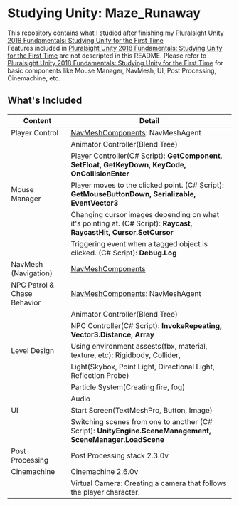 # Studying Unity: Maze_Runaway
This repository contains what I studied after finishing my [Pluralsight Unity 2018 Fundamentals: Studying Unity for the First Time](https://github.com/kkkh0315/Unity_Tony_Kim/tree/master/Pluralsight%20Unity%202018%20Fundamentals)  
Features included in [Pluralsight Unity 2018 Fundamentals: Studying Unity for the First Time](https://github.com/kkkh0315/Unity_Tony_Kim/tree/master/Pluralsight%20Unity%202018%20Fundamentals) are not descripted in this README. Please refer to [Pluralsight Unity 2018 Fundamentals: Studying Unity for the First Time](https://github.com/kkkh0315/Unity_Tony_Kim/tree/master/Pluralsight%20Unity%202018%20Fundamentals) for basic components like Mouse Manager, NavMesh, UI, Post Processing, Cinemachine, etc.

## What's Included
 Content | Detail 
 ---|---
Player Control | [NavMeshComponents](https://github.com/Unity-Technologies/NavMeshComponents): NavMeshAgent 
| | Animator Controller(Blend Tree) 
| | Player Controller(C# Script): **GetComponent, SetFloat, GetKeyDown, KeyCode, OnCollisionEnter**
Mouse Manager | Player moves to the clicked point. (C# Script): **GetMouseButtonDown, Serializable, EventVector3**
| | Changing cursor images depending on what it's pointing at. (C# Script): **Raycast, RaycastHit, Cursor.SetCursor**
| | Triggering event when a tagged object is clicked. (C# Script): **Debug.Log**
NavMesh (Navigation) | [NavMeshComponents](https://github.com/Unity-Technologies/NavMeshComponents) 
NPC Patrol & Chase Behavior | [NavMeshComponents](https://github.com/Unity-Technologies/NavMeshComponents): NavMeshAgent
| | Animator Controller(Blend Tree)
| | NPC Controller(C# Script): **InvokeRepeating, Vector3.Distance, Array**
Level Design | Using environment assests(fbx, material, texture, etc): Rigidbody, Collider, 
| | Light(Skybox, Point Light, Directional Light, Reflection Probe)
| | Particle System(Creating fire, fog)
| | Audio
UI | Start Screen(TextMeshPro, Button, Image)
| | Switching scenes from one to another (C# Script): **UnityEngine.SceneManagement, SceneManager.LoadScene**
Post Processing | Post Processing stack 2.3.0v
Cinemachine | Cinemachine 2.6.0v 
| | Virtual Camera: Creating a camera that follows the player character.
